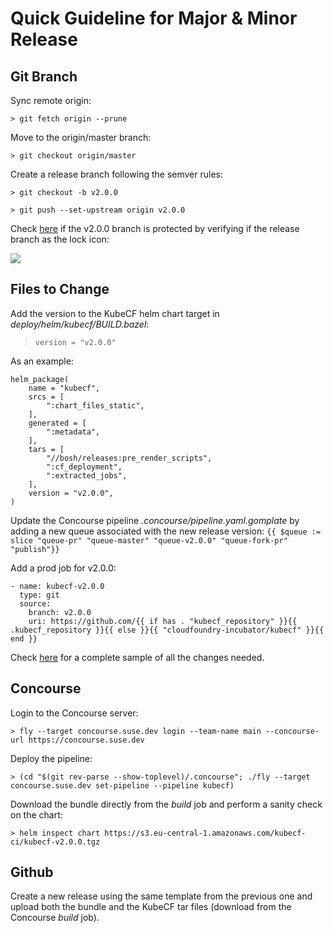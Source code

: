 # Quick Guideline for Major & Minor Release

## Git Branch

Sync remote origin:
```
> git fetch origin --prune
```

Move to the origin/master branch:
```
> git checkout origin/master
```

Create a release branch following the semver rules:
```
> git checkout -b v2.0.0
```

```
> git push --set-upstream origin v2.0.0
```


Check [here](https://github.com/cloudfoundry-incubator/kubecf/branches) if the v2.0.0 branch is protected by verifying if the release branch as the lock icon:

![](https://i.imgur.com/n8DHyeF.png)


## Files to Change

Add the version to the KubeCF helm chart target in _deploy/helm/kubecf/BUILD.bazel_:
> ```version = "v2.0.0"```

As an example:
```
helm_package(
    name = "kubecf",
    srcs = [
        ":chart_files_static",
    ],
    generated = [
        ":metadata",
    ],
    tars = [
        "//bosh/releases:pre_render_scripts",
        ":cf_deployment",
        ":extracted_jobs",
    ],
    version = "v2.0.0",
)
```


Update the Concourse pipeline _.concourse/pipeline.yaml.gomplate_ by adding a new queue associated with the new release version:
```{{ $queue := slice "queue-pr" "queue-master" "queue-v2.0.0" "queue-fork-pr" "publish"}}```

Add a prod job for v2.0.0:
```
- name: kubecf-v2.0.0
  type: git
  source:
    branch: v2.0.0
    uri: https://github.com/{{ if has . "kubecf_repository" }}{{ .kubecf_repository }}{{ else }}{{ "cloudfoundry-incubator/kubecf" }}{{ end }}
```


Check [here](https://github.com/cloudfoundry-incubator/kubecf/compare/2f2c222302d76af40039681c229aea78c2290a9b...v2.0.0?diff=split) for a complete sample of all the changes needed.

## Concourse

Login to the Concourse server:

```
> fly --target concourse.suse.dev login --team-name main --concourse-url https://concourse.suse.dev
```

Deploy the pipeline:
```
> (cd "$(git rev-parse --show-toplevel)/.concourse"; ./fly --target concourse.suse.dev set-pipeline --pipeline kubecf)
```

Download the bundle directly from the _build_ job and perform a sanity check on the chart:
```
> helm inspect chart https://s3.eu-central-1.amazonaws.com/kubecf-ci/kubecf-v2.0.0.tgz
```

## Github

Create a new release using the same template from the previous one and upload both the bundle and the KubeCF tar files (download from the Concourse *build* job).

